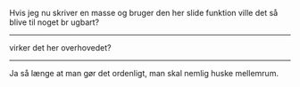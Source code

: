 Hvis jeg nu skriver en masse og bruger den her slide funktion ville det så blive til noget br ugbart?
- - - 
virker det her overhovedet?
- - -
Ja så længe at man gør det ordenligt, man skal nemlig huske mellemrum.